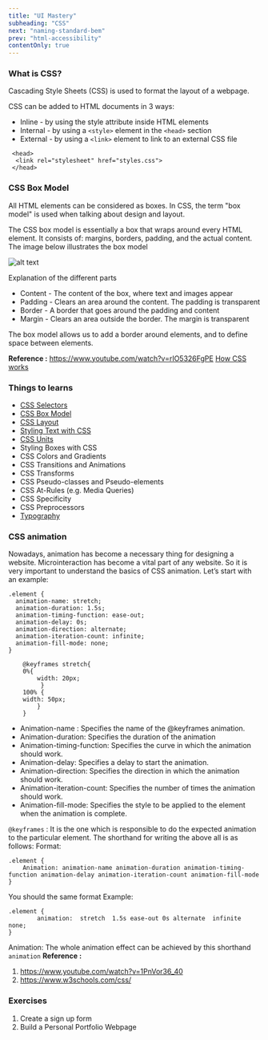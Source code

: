 ```yaml
---
title: "UI Mastery"
subheading: "CSS"
next: "naming-standard-bem"
prev: "html-accessibility"
contentOnly: true
---
```


### What is CSS?

Cascading Style Sheets (CSS) is used to format the layout of a webpage.

CSS can be added to HTML documents in 3 ways:

- Inline - by using the style attribute inside HTML elements
- Internal - by using a `<style>` element in the `<head>` section
- External - by using a `<link>` element to link to an external CSS file

```
 <head>
  <link rel="stylesheet" href="styles.css">
 </head>
```

### CSS Box Model

All HTML elements can be considered as boxes. In CSS, the term "box model" is used when talking about design and layout.

The CSS box model is essentially a box that wraps around every HTML element. It consists of: margins, borders, padding, and the actual content. The image below illustrates the box model

![alt text](https://miro.medium.com/max/1474/1*gq1B7v2_gDEi3jkAwAvZNQ.png)

Explanation of the different parts

- Content - The content of the box, where text and images appear
- Padding - Clears an area around the content. The padding is transparent
- Border - A border that goes around the padding and content
- Margin - Clears an area outside the border. The margin is transparent

The box model allows us to add a border around elements, and to define space between elements.

**Reference :**
https://www.youtube.com/watch?v=rIO5326FgPE
[How CSS works](https://developer.mozilla.org/en-US/docs/Learn/CSS/First_steps/How_CSS_works)

### Things to learns

- [CSS Selectors](https://css-tricks.com/how-css-selectors-work/)
- [CSS Box Model](https://css-tricks.com/the-css-box-model/)
- [CSS Layout](http://learnlayout.com/)
- [Styling Text with CSS](https://www.inwebson.com/css3/css-tricks-for-headings-fonts-and-text-styling/)
- [CSS Units](https://ishadeed.com/article/viewport-units/)
- Styling Boxes with CSS
- CSS Colors and Gradients
- CSS Transitions and Animations
- CSS Transforms
- CSS Pseudo-classes and Pseudo-elements
- CSS At-Rules (e.g. Media Queries)
- CSS Specificity
- CSS Preprocessors
- [Typography](https://css-tricks.com/typography-for-developers/)

### CSS animation

Nowadays, animation has become a necessary thing for designing a website. Microinteraction has become a vital part of any website. So it is very important to understand the basics of CSS animation.
Let’s start with an example:

```
.element {
  animation-name: stretch;
  animation-duration: 1.5s;
  animation-timing-function: ease-out;
  animation-delay: 0s;
  animation-direction: alternate;
  animation-iteration-count: infinite;
  animation-fill-mode: none;
}

	@keyframes stretch{
	0%{
		width: 20px;
	     }
	100% {
    width: 50px;
		}
	}
```

- Animation-name : Specifies the name of the @keyframes animation.
- Animation-duration: Specifies the duration of the animation
- Animation-timing-function: Specifies the curve in which the animation should work.
- Animation-delay: Specifies a delay to start the animation.
- Animation-direction: Specifies the direction in which the animation should work.
- Animation-iteration-count: Specifies the number of times the animation should work.
- Animation-fill-mode: Specifies the style to be applied to the element when the animation is complete.

`@keyframes` : It is the one which is responsible to do the expected animation to the particular element.
The shorthand for writing the above all is as follows:
Format:

```
.element {
	Animation: animation-name animation-duration animation-timing-function animation-delay animation-iteration-count animation-fill-mode
}
```

You should the same format
Example:

```
.element {
  		animation:  stretch  1.5s ease-out 0s alternate  infinite none;
}
```

Animation: The whole animation effect can be achieved by this shorthand `animation`
**Reference :**

1. https://www.youtube.com/watch?v=1PnVor36_40
2. https://www.w3schools.com/css/

### Exercises

1. Create a sign up form
2. Build a Personal Portfolio Webpage
